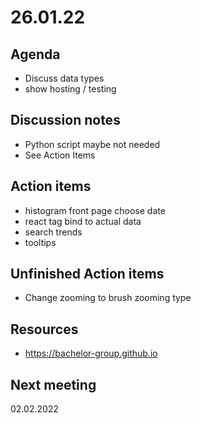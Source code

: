# 26.01.22

## Agenda

  * Discuss data types 
  * show hosting / testing
   

## Discussion notes

  * Python script maybe not needed
  * See Action Items


## Action items

  * histogram front page choose date
  * react tag bind to actual data
  * search trends
  * tooltips

## Unfinished Action items

  * Change zooming to brush zooming type


## Resources 

  * https://bachelor-group.github.io
  

## Next meeting

02.02.2022
